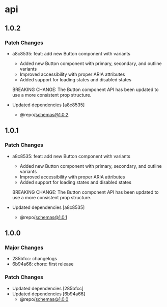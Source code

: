 # api

## 1.0.2

### Patch Changes

- a8c8535: feat: add new Button component with variants
  - Added new Button component with primary, secondary, and outline variants
  - Improved accessibility with proper ARIA attributes
  - Added support for loading states and disabled states

  BREAKING CHANGE: The Button component API has been updated to use a more consistent prop structure.

- Updated dependencies [a8c8535]
  - @repo/schemas@1.0.2

## 1.0.1

### Patch Changes

- a8c8535: feat: add new Button component with variants
  - Added new Button component with primary, secondary, and outline variants
  - Improved accessibility with proper ARIA attributes
  - Added support for loading states and disabled states

  BREAKING CHANGE: The Button component API has been updated to use a more consistent prop structure.

- Updated dependencies [a8c8535]
  - @repo/schemas@1.0.1

## 1.0.0

### Major Changes

- 285bfcc: changelogs
- 6b94a66: chore: first release

### Patch Changes

- Updated dependencies [285bfcc]
- Updated dependencies [6b94a66]
  - @repo/schemas@1.0.0
